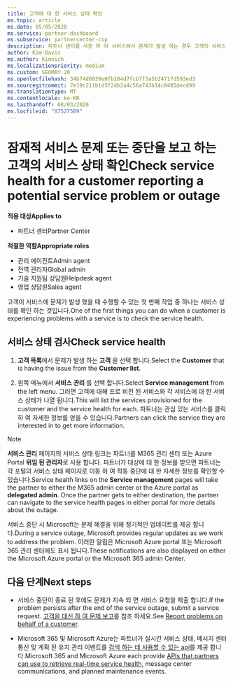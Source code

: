 ```yaml
---
title: 고객에 대 한 서비스 상태 확인
ms.topic: article
ms.date: 05/05/2020
ms.service: partner-dashboard
ms.subservice: partnercenter-csp
description: 파트너 센터를 사용 하 여 서비스에서 문제가 발생 하는 경우 고객의 서비스 상태를 확인 하는 방법을 알아봅니다.
author: Kim-Davis
ms.author: kimnich
ms.localizationpriority: medium
ms.custom: SEOMAY.20
ms.openlocfilehash: 34b74d6039e0fb184d7fcb7f3a5b24717d593ed3
ms.sourcegitcommit: 7e19c211b1d5f2db2a4c56a743b14c8485decd99
ms.translationtype: MT
ms.contentlocale: ko-KR
ms.lasthandoff: 08/03/2020
ms.locfileid: "87527589"
---
```

# <a name="check-service-health-for-a-customer-reporting-a-potential-service-problem-or-outage"></a><span data-ttu-id="e3299-103">잠재적 서비스 문제 또는 중단을 보고 하는 고객의 서비스 상태 확인</span><span class="sxs-lookup"><span data-stu-id="e3299-103">Check service health for a customer reporting a potential service problem or outage</span></span>

<span data-ttu-id="e3299-104">**적용 대상**</span><span class="sxs-lookup"><span data-stu-id="e3299-104">**Applies to**</span></span>

- <span data-ttu-id="e3299-105">파트너 센터</span><span class="sxs-lookup"><span data-stu-id="e3299-105">Partner Center</span></span>

<span data-ttu-id="e3299-106">**적절한 역할**</span><span class="sxs-lookup"><span data-stu-id="e3299-106">**Appropriate roles**</span></span>

- <span data-ttu-id="e3299-107">관리 에이전트</span><span class="sxs-lookup"><span data-stu-id="e3299-107">Admin agent</span></span>
- <span data-ttu-id="e3299-108">전역 관리자</span><span class="sxs-lookup"><span data-stu-id="e3299-108">Global admin</span></span>
- <span data-ttu-id="e3299-109">기술 지원팀 상담원</span><span class="sxs-lookup"><span data-stu-id="e3299-109">Helpdesk agent</span></span>
- <span data-ttu-id="e3299-110">영업 상담원</span><span class="sxs-lookup"><span data-stu-id="e3299-110">Sales agent</span></span>

<span data-ttu-id="e3299-111">고객이 서비스에 문제가 발생 했을 때 수행할 수 있는 첫 번째 작업 중 하나는 서비스 상태를 확인 하는 것입니다.</span><span class="sxs-lookup"><span data-stu-id="e3299-111">One of the first things you can do when a customer is experiencing problems with a service is to check the service health.</span></span> 

## <a name="check-service-health"></a><span data-ttu-id="e3299-112">서비스 상태 검사</span><span class="sxs-lookup"><span data-stu-id="e3299-112">Check service health</span></span>

1. <span data-ttu-id="e3299-113">**고객 목록**에서 문제가 발생 하는 **고객** 을 선택 합니다.</span><span class="sxs-lookup"><span data-stu-id="e3299-113">Select the **Customer** that is having the issue from the **Customer list**.</span></span>

2. <span data-ttu-id="e3299-114">왼쪽 메뉴에서 **서비스 관리** 를 선택 합니다.</span><span class="sxs-lookup"><span data-stu-id="e3299-114">Select **Service management** from the left menu.</span></span> <span data-ttu-id="e3299-115">그러면 고객에 대해 프로 비전 된 서비스와 각 서비스에 대 한 서비스 상태가 나열 됩니다.</span><span class="sxs-lookup"><span data-stu-id="e3299-115">This will list the services provisioned for the customer and the service health for each.</span></span> <span data-ttu-id="e3299-116">파트너는 관심 있는 서비스를 클릭 하 여 자세한 정보를 얻을 수 있습니다.</span><span class="sxs-lookup"><span data-stu-id="e3299-116">Partners can click the service they are interested in to get more information.</span></span> 

>[!NOTE] 
> <span data-ttu-id="e3299-117">**서비스 관리** 페이지의 서비스 상태 링크는 파트너를 M365 관리 센터 또는 Azure Portal **위임 된 관리자**로 사용 합니다. 파트너가 대상에 대 한 정보를 받으면 파트너는 각 포털의 서비스 상태 페이지로 이동 하 여 작동 중단에 대 한 자세한 정보를 확인할 수 있습니다.</span><span class="sxs-lookup"><span data-stu-id="e3299-117">Service health links on the **Service management** pages will take the partner to either the M365 admin center or the Azure portal as **delegated admin**. Once the partner gets to either destination, the partner can navigate to the service health pages in either portal for more details about the outage.</span></span>
 
<span data-ttu-id="e3299-118">서비스 중단 시 Microsoft는 문제 해결을 위해 정기적인 업데이트를 제공 합니다.</span><span class="sxs-lookup"><span data-stu-id="e3299-118">During a service outage, Microsoft provides regular updates as we work to address the problem.</span></span> <span data-ttu-id="e3299-119">이러한 알림은 Microsoft Azure portal 또는 Microsoft 365 관리 센터에도 표시 됩니다.</span><span class="sxs-lookup"><span data-stu-id="e3299-119">These notifications are also displayed on either the Microsoft Azure portal or the Microsoft 365 admin Center.</span></span>

## <a name="next-steps"></a><span data-ttu-id="e3299-120">다음 단계</span><span class="sxs-lookup"><span data-stu-id="e3299-120">Next steps</span></span> 

- <span data-ttu-id="e3299-121">서비스 중단이 종료 된 후에도 문제가 지속 되 면 서비스 요청을 제출 합니다.</span><span class="sxs-lookup"><span data-stu-id="e3299-121">If the problem persists after the end of the service outage, submit a service request.</span></span> <span data-ttu-id="e3299-122">[고객을 대신 하 여 문제 보고](report-problems-on-behalf-of-a-customer.md)를 참조 하세요.</span><span class="sxs-lookup"><span data-stu-id="e3299-122">See [Report problems on behalf of a customer](report-problems-on-behalf-of-a-customer.md).</span></span>

- <span data-ttu-id="e3299-123">Microsoft 365 및 Microsoft Azure는 파트너가 실시간 서비스 상태, 메시지 센터 통신 및 계획 된 유지 관리 이벤트를 [검색 하는 데 사용할 수 있는 api](get-automated-service-notifications-with-our-apis.md)를 제공 합니다.</span><span class="sxs-lookup"><span data-stu-id="e3299-123">Microsoft 365 and Microsoft Azure each provide [APIs that partners can use to retrieve real-time service health](get-automated-service-notifications-with-our-apis.md), message center communications, and planned maintenance events.</span></span>

 

